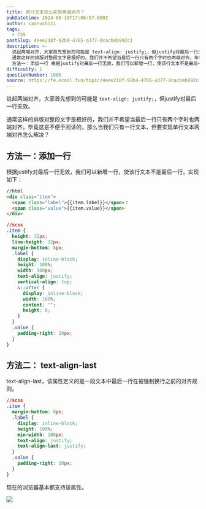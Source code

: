 ```yaml
---
title: 单行文本怎么实现两端对齐？
pubDatetime: 2024-08-10T17:06:57.000Z
author: caorushizi
tags:
  - CSS
postSlug: 4eee218f-92b4-4765-a377-0cacbeb992c1
description: >-
  说起两端对齐，大家首先想到的可能是 text-align: justify;，但justify对最后一行无效。
  通常这样的排版对整段文字是极好的，我们并不希望当最后一行只有两个字时也两端对齐，毕竟这是不便于阅读的，那么当我们只有一行文本，但要实现单行文本两端对齐怎么解决？
  方法一：添加一行 根据justify对最后一行无效，我们可以新增一行，使该行文本不是最后一行，实现如下： //html <di
difficulty: 1
questionNumber: 1885
source: https://fe.ecool.fun/topic/4eee218f-92b4-4765-a377-0cacbeb992c1
---
```


说起两端对齐，大家首先想到的可能是 `text-align: justify;`，但justify对最后一行无效。

通常这样的排版对整段文字是极好的，我们并不希望当最后一行只有两个字时也两端对齐，毕竟这是不便于阅读的，那么当我们只有一行文本，但要实现单行文本两端对齐怎么解决？

## 方法一：添加一行

根据justify对最后一行无效，我们可以新增一行，使该行文本不是最后一行，实现如下：

```html
//html
<div class="item">
  <span class="label">{{item.label}}</span>：
  <span class="value">{{item.value}}</span>
</div>
```

```css
//scss
.item {
  height: 32px;
  line-height: 32px;
  margin-bottom: 8px;
  .label {
    display: inline-block;
    height: 100%;
    width: 100px;
    text-align: justify;
    vertical-align: top;
    &::after {
      display: inline-block;
      width: 100%;
      content: "";
      height: 0;
    }
  }
  .value {
    padding-right: 10px;
  }
}
```

## 方法二： text-align-last

text-align-last，该属性定义的是一段文本中最后一行在被强制换行之前的对齐规则。

```css
//scss
.item {
  margin-bottom: 8px;
  .label {
    display: inline-block;
    height: 100%;
    min-width: 100px;
    text-align: justify;
    text-align-last: justify;
  }
  .value {
    padding-right: 10px;
  }
}
```

现在的浏览器基本都支持该属性。

![](https://static.ecool.fun//article/da3bafad-51c3-482b-a953-955e08bd220c.png)
